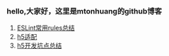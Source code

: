 ### hello,大家好，这里是mtonhuang的github博客

1. [ESLint常用rules总结](https://github.com/mtonhuang/bolg/tree/master/ESLint_rules)
2. [h5适配](https://github.com/mtonhuang/bolg/tree/master/h5%E9%80%82%E9%85%8D)
3. [h5开发坑点总结](https://github.com/mtonhuang/bolg/tree/master/%E5%BE%AE%E4%BF%A1h5%E7%A6%81%E6%AD%A2%E6%80%BB%E7%BB%93)
